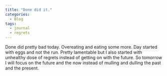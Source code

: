 ```yaml
---
title: "Done did it."
categories:
  - Blog
tags:
  - journal
  - regrets
---
```

Done did pretty bad today. Overeating and eating some more. Day started with eggs and not the run. Pretty lamentable but I also started with unhealthy dose of regrets instead of getting on with the future. So tomorrow I will focus on the future and the now instead of mulling and dulling the past and the present. 
